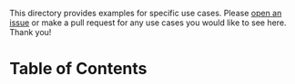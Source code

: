 This directory provides examples for specific use cases. Please [open an issue](https://github.com/sendgrid/sendgrid-oai/issues) or make a pull request for any use cases you would like to see here. Thank you!

# Table of Contents

